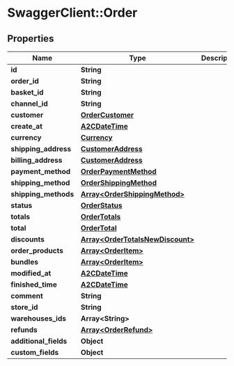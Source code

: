 # SwaggerClient::Order

## Properties
Name | Type | Description | Notes
------------ | ------------- | ------------- | -------------
**id** | **String** |  | [optional] 
**order_id** | **String** |  | [optional] 
**basket_id** | **String** |  | [optional] 
**channel_id** | **String** |  | [optional] 
**customer** | [**OrderCustomer**](OrderCustomer.md) |  | [optional] 
**create_at** | [**A2CDateTime**](A2CDateTime.md) |  | [optional] 
**currency** | [**Currency**](Currency.md) |  | [optional] 
**shipping_address** | [**CustomerAddress**](CustomerAddress.md) |  | [optional] 
**billing_address** | [**CustomerAddress**](CustomerAddress.md) |  | [optional] 
**payment_method** | [**OrderPaymentMethod**](OrderPaymentMethod.md) |  | [optional] 
**shipping_method** | [**OrderShippingMethod**](OrderShippingMethod.md) |  | [optional] 
**shipping_methods** | [**Array&lt;OrderShippingMethod&gt;**](OrderShippingMethod.md) |  | [optional] 
**status** | [**OrderStatus**](OrderStatus.md) |  | [optional] 
**totals** | [**OrderTotals**](OrderTotals.md) |  | [optional] 
**total** | [**OrderTotal**](OrderTotal.md) |  | [optional] 
**discounts** | [**Array&lt;OrderTotalsNewDiscount&gt;**](OrderTotalsNewDiscount.md) |  | [optional] 
**order_products** | [**Array&lt;OrderItem&gt;**](OrderItem.md) |  | [optional] 
**bundles** | [**Array&lt;OrderItem&gt;**](OrderItem.md) |  | [optional] 
**modified_at** | [**A2CDateTime**](A2CDateTime.md) |  | [optional] 
**finished_time** | [**A2CDateTime**](A2CDateTime.md) |  | [optional] 
**comment** | **String** |  | [optional] 
**store_id** | **String** |  | [optional] 
**warehouses_ids** | **Array&lt;String&gt;** |  | [optional] 
**refunds** | [**Array&lt;OrderRefund&gt;**](OrderRefund.md) |  | [optional] 
**additional_fields** | **Object** |  | [optional] 
**custom_fields** | **Object** |  | [optional] 


